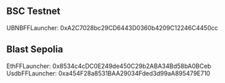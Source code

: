 ## BSC Testnet

UBNBFFLauncher: 0xA2C7028bc29CD6443D0360b4209C12246C4450cc  

## Blast Sepolia

EthFFLauncher: 0x8534c4cDC0E249de450C29b2ABA34Bd58bA0BCeb  
UsdbFFLauncher: 0xa454F28a8531BAA29034Fded3d99aA895479E710
